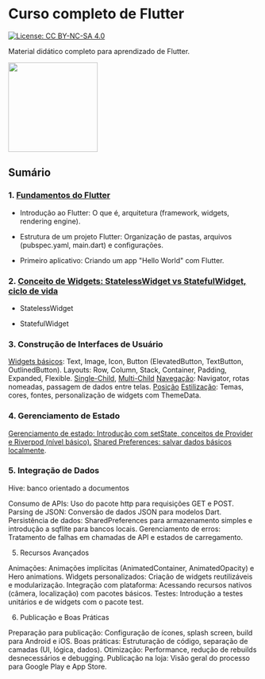 # Curso completo de Flutter

[![License: CC BY-NC-SA 4.0](https://img.shields.io/badge/License-CC%20BY--NC--SA%204.0-lightgrey.svg)](https://creativecommons.org/licenses/by-nc-sa/4.0/)

Material didático completo para aprendizado de Flutter.

[<img src="https://softwareengineeringdaily.com/wp-content/uploads/2018/10/flutter.jpg" width="180">](https://flutter.dev/)

## Sumário

### 1. [Fundamentos do Flutter](../flutter/capitulos/fundamentos_flutter.md)

- Introdução ao Flutter: O que é, arquitetura (framework, widgets, rendering engine).

- Estrutura de um projeto Flutter: Organização de pastas, arquivos (pubspec.yaml, main.dart) e configurações.

- Primeiro aplicativo: Criando um app "Hello World" com Flutter.

### 2. [Conceito de Widgets: StatelessWidget vs StatefulWidget, ciclo de vida](../flutter/capitulos/stateless_statefull.md)

- StatelessWidget

- StatefulWidget

### 3. Construção de Interfaces de Usuário

[Widgets básicos](../flutter/capitulos/): Text, Image, Icon, Button (ElevatedButton, TextButton, OutlinedButton).
Layouts: Row, Column, Stack, Container, Padding, Expanded, Flexible. [Single-Child](../flutter/capitulos/single_child_wid.md), [Multi-Child](../flutter/capitulos/multi_child_wid.md)
[Navegação](../flutter/capitulos/nav_layout_wid.md): Navigator, rotas nomeadas, passagem de dados entre telas.
[Posição](../flutter/capitulos/position_wid.md)
[Estilização](../flutter/capitulos/style_layout_wid.md): Temas, cores, fontes, personalização de widgets com ThemeData.

### 4. Gerenciamento de Estado

[Gerenciamento de estado: Introdução com setState, conceitos de Provider e Riverpod (nível básico).](../flutter/capitulos/provider.md)
[Shared Preferences: salvar dados básicos localmente](../flutter/capitulos/shared_preferences.md).

### 5. Integração de Dados

Hive: banco orientado a documentos

Consumo de APIs: Uso do pacote http para requisições GET e POST.
Parsing de JSON: Conversão de dados JSON para modelos Dart.
Persistência de dados: SharedPreferences para armazenamento simples e introdução a sqflite para bancos locais.
Gerenciamento de erros: Tratamento de falhas em chamadas de API e estados de carregamento.

5. Recursos Avançados

Animações: Animações implícitas (AnimatedContainer, AnimatedOpacity) e Hero animations.
Widgets personalizados: Criação de widgets reutilizáveis e modularização.
Integração com plataforma: Acessando recursos nativos (câmera, localização) com pacotes básicos.
Testes: Introdução a testes unitários e de widgets com o pacote test.

6. Publicação e Boas Práticas

Preparação para publicação: Configuração de ícones, splash screen, build para Android e iOS.
Boas práticas: Estruturação de código, separação de camadas (UI, lógica, dados).
Otimização: Performance, redução de rebuilds desnecessários e debugging.
Publicação na loja: Visão geral do processo para Google Play e App Store.

